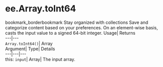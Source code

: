  
#  ee.Array.toInt64
bookmark_borderbookmark Stay organized with collections  Save and categorize content based on your preferences. 
On an element-wise basis, casts the input value to a signed 64-bit integer. 
Usage| Returns  
---|---  
`Array.toInt64()`| Array  
Argument| Type| Details  
---|---|---  
this: `input`| Array| The input array.  
